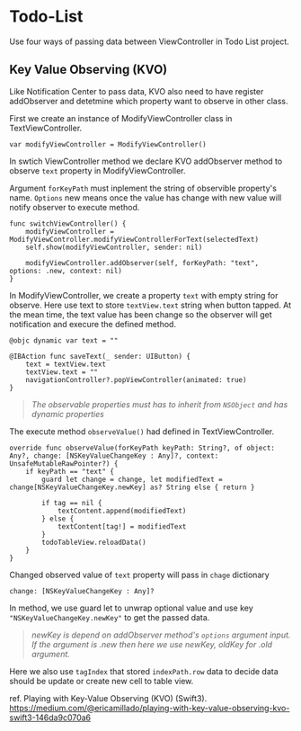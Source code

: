 # Todo-List
Use four ways of passing data between ViewController in Todo List project.

## Key Value Observing (KVO)

Like Notification Center to pass data, KVO also need to have register addObserver and detetmine which property want to observe in other class.   


First we create an instance of ModifyViewController class in TextViewController.

```
var modifyViewController = ModifyViewController()
```

In swtich ViewController method we declare KVO addObserver method to observe `text` property in ModifyViewController. 

Argument `forKeyPath` must inplement the string of observible property's name. `Options` new means once the value has change with new value will notify observer to execute method. 

```
func switchViewController() {
	modifyViewController = ModifyViewController.modifyViewControllerForText(selectedText)
	self.show(modifyViewController, sender: nil)
	
	modifyViewController.addObserver(self, forKeyPath: "text", options: .new, context: nil)
}

```

In ModifyViewController, we create a property `text` with empty string for observe.
Here use text to store `textView.text` string when button tapped. At the mean time, the text value has been change so the observer will get notification and execure the defined method. 

```
@objc dynamic var text = ""

@IBAction func saveText(_ sender: UIButton) {
	text = textView.text
   	textView.text = ""
   	navigationController?.popViewController(animated: true)
}    
```

>*The observable properties must has to inherit from `NSObject` and has dynamic properties* 


The execute method `observeValue()` had defined in TextViewController. 

```
override func observeValue(forKeyPath keyPath: String?, of object: Any?, change: [NSKeyValueChangeKey : Any]?, context: UnsafeMutableRawPointer?) {
	if keyPath == "text" {
   		guard let change = change, let modifiedText = change[NSKeyValueChangeKey.newKey] as? String else { return }
            
   		if tag == nil {
   			textContent.append(modifiedText)
   		} else {
   			textContent[tag!] = modifiedText
   		}
   		todoTableView.reloadData()
   	}
}
```

Changed observed value of `text` property will pass in `chage` dictionary

```
change: [NSKeyValueChangeKey : Any]?
```
In method, we use guard let to unwrap optional value and use key `"NSKeyValueChangeKey.newKey"` to get the passed data. 

> *newKey is depend on addObserver method's `options` argument input. If the argument is .new then here we use newKey, oldKey for .old argument.*

Here we also use `tagIndex` that stored `indexPath.row` data to decide data should be update or create new cell to table view.


ref. Playing with Key-Value Observing (KVO) (Swift3).     
https://medium.com/@ericamillado/playing-with-key-value-observing-kvo-swift3-146da9c070a6
 



